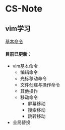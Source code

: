 # CS-Note



## vim学习

[基本命令](./notes/vim基本命令.md)

#### 目前已更新：

- vim基本命令
  - 编辑命令
  - 光标移动命令
  - 文件创建与操作命令
  - 其他操作
  - 移动命令
    - 屏幕移动
    - 搜索移动
    - 跳转移动
- 全局替换